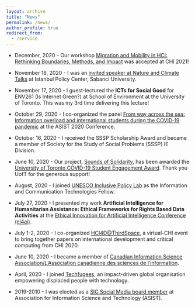 ```yaml
---
layout: archive
title: "News"
permalink: /news/
author_profile: true
redirect_from:
  - /service
---
```


* December, 2020 - Our workshop [Migration and Mobility in HCI: Rethinking Boundaries, Methods, and Impact](http://www.cs.toronto.edu/~dsabie/MigrationWorkshop/) was accepted at CHI 2021!

* November 18, 2020 - I was an [invited speaker at Nature and Climate Talks](https://youtu.be/BSq4eDWVs3I) at Istanbul Policy Center, Sabanci University.

* November 17, 2020 - I guest-lectured the **ICTs for Social Good** for ENV261 (Is Internet Green?) at School of Environment at the University of Toronto.  This was my 3rd time delivering this lecture!

* October 29, 2020 - I co-organized the panel [From way across the sea: Information overload and international students during the COVID‐19 pandemic](https://www.conftool.org/asist2020/index.php?page=browseSessions&path=adminSessions&form_session=333&form_tracks=3&presentations=show) at the ASIST 2020 Conference. 

* October 16, 2020 - I received the SSSP Scholarship Award and became a member of Society for the Study of Social Problems (SSSP) IE Division.

* June 10, 2020 - Our project, [Sounds of Solidarity](https://soundsofsolidarity.ca), has been awarded the [University of Toronto COVID-19 Student Engagement Award](https://global.utoronto.ca/u-of-t-covid-19-student-engagement-award-winners/). Thank you UofT for the generous support! 

* August, 2020 - I joined [UNESCO Inclusive Policy Lab](https://en.unesco.org/inclusivepolicylab/) as the Information and Communication Technologies Fellow. 

* July 27, 2020 - I presented my work **Artificial Intelligence for Humanitarian Assistance: Ethical Frameworks for Rights Based Data Activities** at the [Ethical Innovation for Artificial Intelligence Conference (ei4ai)](https://ei4ai.wordpress.com). 

* July 1-2, 2020 - I co-organized [HCI4D@ThirdSpace](https://www.dgp.toronto.edu/thirdspace-chi2020/), a virtual-CHI event to bring together papers on international development and critical computing from CHI 2020.   

* June 10, 2020 - I became a member of [Canadian Information Science Association/L’Association canadienne des sciences de l’information](https://cais-acsi.ca/fr/). 

* April, 2020 - I joined [Techfugees](https://techfugees.com), an impact-driven global organisation empowering displaced people with technology. 

* 2019-2010 - I was elected as a [SIG Social Media board member](https://www.asist.org/sig/sigsm/) at Association for Information Science and Technology (ASIST). 



